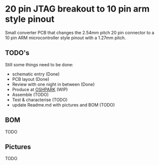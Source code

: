# 20 pin JTAG breakout to 10 pin arm style pinout
Small converter PCB that changes the 2.54mm pitch 20 pin connector to a 10 pin ARM microcontroller style pinout with a 1.27mm pitch.
## TODO's
Still some things need to be done:
* schematic entry (Done)
* PCB layout (Done)
* Review with one night in between (Done)
* Produce at [OSHPARK](https://oshpark.com/shared_projects/sNI7cM5I) (WIP)
* Assemble (TODO)
* Test & characterise (TODO)
* update Readme.md with pictures and BOM (TODO)
## BOM
TODO
## Pictures
TODO



